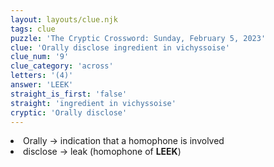 ```yaml
---
layout: layouts/clue.njk
tags: clue
puzzle: 'The Cryptic Crossword: Sunday, February 5, 2023'
clue: 'Orally disclose ingredient in vichyssoise'
clue_num: '9'
clue_category: 'across'
letters: '(4)'
answer: 'LEEK'
straight_is_first: 'false'
straight: 'ingredient in vichyssoise'
cryptic: 'Orally disclose'
---
```

<li>Orally → indication that a homophone is involved</li>
<li>disclose → leak (homophone of <b>LEEK</b>)</li>